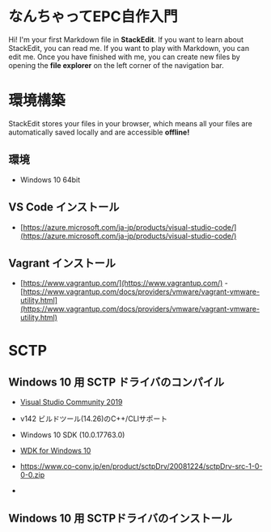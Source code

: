# なんちゃってEPC自作入門

Hi! I'm your first Markdown file in **StackEdit**. If you want to learn about StackEdit, you can read me. If you want to play with Markdown, you can edit me. Once you have finished with me, you can create new files by opening the **file explorer** on the left corner of the navigation bar.


# 環境構築

StackEdit stores your files in your browser, which means all your files are automatically saved locally and are accessible **offline!**

## 環境

- Windows 10 64bit

## VS Code インストール

- [https://azure.microsoft.com/ja-jp/products/visual-studio-code/](https://azure.microsoft.com/ja-jp/products/visual-studio-code/)

## Vagrant インストール

- [https://www.vagrantup.com/](https://www.vagrantup.com/)
-[https://www.vagrantup.com/docs/providers/vmware/vagrant-vmware-utility.html](https://www.vagrantup.com/docs/providers/vmware/vagrant-vmware-utility.html)

# SCTP

## Windows 10 用 SCTP ドライバのコンパイル


- [Visual Studio Community 2019]([https://visualstudio.microsoft.com/thank-you-downloading-visual-studio/?sku=Community&rel=16)

- v142 ビルドツール(14.26)のC++/CLIサポート
- Windows 10 SDK (10.0.17763.0)



- [WDK for Windows 10](https://docs.microsoft.com/ja-jp/windows-hardware/drivers/download-the-wdk)

- https://www.co-conv.jp/en/product/sctpDrv/20081224/sctpDrv-src-1-0-0-0.zip
- 
## Windows 10 用 SCTPドライバのインストール


<!--stackedit_data:
eyJoaXN0b3J5IjpbOTYzMjgzNTM0LDg5MzgzNzU3MSwxNDY5Nz
M2MzA3LDExNzY1NTQ5NSwxNjk0Mjc0MTEwXX0=
-->